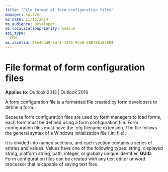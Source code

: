 ```yaml
---
title: "File format of form configuration files"
manager: soliver
ms.date: 11/16/2014
ms.audience: Developer
ms.localizationpriority: medium
api_type:
- COM
ms.assetid: 86e4ebd9-6df2-4346-9ce9-580f80a83884
---
```


# File format of form configuration files

**Applies to**: Outlook 2013 | Outlook 2016 
  
A form configuration file is a formatted file created by form developers to define a form.
  
Because form configuration files are used by form managers to load forms, each form must be defined using a form configuration file. Form configuration files must have the .cfg filename extension. The file follows the general syntax of a Windows initialization file (.ini file). 

It is divided into named sections, and each section contains a series of entries and values. Values have one of the following types: string, displayed string, platform string, path, integer, or globally unique identifier, **GUID**. Form configuration files can be created with any text editor or word processor that is capable of saving text files.
  

